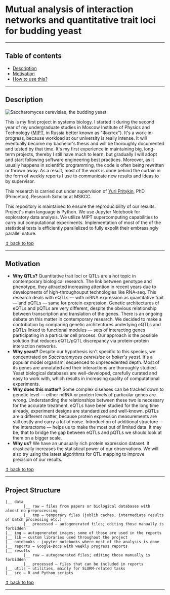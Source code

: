 # Mutual analysis of interaction networks and quantitative trait loci for budding yeast

---
## Table of contents
* [Description](#description)
* [Motivation](#motivation)
* [How to use this?](#how-to-use-this)

---
## Description
![Saccharomyces cerevisiae, the budding yeast](http://ppdictionary.com/mycology/budding_yeast.jpg)

This is my first project in systems biology. I started it during the second year of my undergraduate studies in Moscow 
Institute of Physics and Technology ([MIPT](https://mipt.ru/english/), in Russia better known as "Физтех"). It's a work-in-progress, because workload at our university is really intense. It will eventually become my bachelor's thesis and will be thoroughly documented and tested by that time. It's my first experience in maintaining big, long-term projects, thereby I still have much to learn, but gradually I will adopt and start following software engineering best practices. Moreover, as it usually happens in scientific programming, the code is often being rewritten or thrown away. As a result, most of the work is done behind the curtain in the form of weekly reports I use to communicate new results and ideas to by supervisor. 

This research is carried out under supervision of [Yuri Pritykin](https://scholar.google.com/citations?hl=en&user=Arx56RkJBrYC&view_op=list_works&sortby=pubdate), PhD (Princeton), Research Scholar at MSKCC.

This repository is maintained to ensure the reproducibility of our results.
Project's main language is Python. We use Jupyter Notebook for exploratory data analysis. We utilize MIPT supercomputing capabilities to carry out computational experiments. Implementation of most of the of the statistical tests is efficiently parallelized to fully expolit their embrassingly parallel nature. 


[↥ back to top](#table-of-contents)

---
## Motivation

* **Why QTLs?** Quantitative trait loci or QTLs are a hot topic in contemporary biological research. The link between 
genotype and phenotype, they attracted increasing attention in recent years due to developments of high-throughouput 
technologies like RNA-seq. This research deals with eQTLs — with mRNA expression as quantitative trait — and pQTLs — 
same for protein expression. Genetic architectures of eQTLs and pQTLs are very different, despite the obvious 
relationship between transcription and translation of the genes. There is an ongoing debate on this matter in contemporary research.
We decided to make a contribution by comparing genetic architectures underlying eQTLs and pQTLs linked to functional
modules — sets of interacting genes participating in a particular cell process. Our approach is the possible solution 
that reduces eQTL/pQTL discrepancy via protein-protein interaction networks.          
* **Why yeast?** Despite our hypothesis isn't specific to this species, we concentrated on *Saccharomyces cerevisiae* 
or *baker's yeast*. It's a popular model organism, sequenced to unprecedented depth. Most of its genes are 
annotated and their interactions are thoroughly studied. Yeast biological databases are well-developed, carefully 
curated and easy to work with, which results in increasing quality of computational experiments.  
* **Why does this matter?** Some complex diseases can be tracked down to genetic level — either mRNA or protein levels
of particular genes are wrong. Understanding the relationships between these two is necessary for the accurate treatment. 
eQTLs have been studied for the long time already, experiment designs are standardized and well-known. 
pQTLs are a different matter, because protein expression measurements are still costly and carry a lot
of noise. Introduction of additional structure — the interactome — helps us to make the most out of limited data. 
It may be, that to bridge the gap between eQTLs and pQTLs we should look at them on a bigger scale.             
* **Why us?** We have an unusually rich protein expression dataset. It drastically increases the statistical 
power of our observations. We will also try using the latest algorithms for QTL mapping to improve precision of our results.

[↥ back to top](#table-of-contents)

---
## Project Structure

```text
|__ data 
        |__ raw — files from papers or biological databases with almost no preprocessing
        |__ tmp — temporary files (joblib caches, intermediate results of batch processing etc.)
        |__ processed — autogenerated files; editing those manually is forbidden
|__ img — autogenerated images; some of those are used in the reports
|__ lib — custom libraries used throughout the project
|__ notebooks — jupyter notebooks where most of the analysis is done
|__ reports — Google-Docs with weekly progress reports 
|__ results
        |__ raw — autogenerated files; editing those manually is forbidden
        |__ processed — files that can be included in reports
|__ utils — utilities, mainly for SLURM-related tasks
|__ src — R and Python scripts
``` 

[↥ back to top](#table-of-contents)

---

